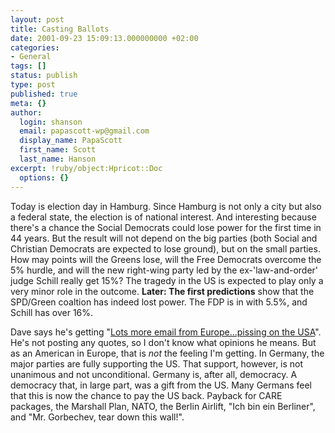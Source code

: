 ```yaml
---
layout: post
title: Casting Ballots
date: 2001-09-23 15:09:13.000000000 +02:00
categories:
- General
tags: []
status: publish
type: post
published: true
meta: {}
author:
  login: shanson
  email: papascott-wp@gmail.com
  display_name: PapaScott
  first_name: Scott
  last_name: Hanson
excerpt: !ruby/object:Hpricot::Doc
  options: {}
---
```

<p>Today is election day in Hamburg. Since Hamburg is not only a city but also a federal state, the election is of national interest. And interesting because there's a chance the Social Democrats could lose power for the first time in 44 years. But the result will not depend on the big parties (both Social and Christian Democrats are expected to lose ground), but on the small parties. How may points will the Greens lose, will the Free Democrats overcome the 5% hurdle, and will the new right-wing party led by the ex-'law-and-order' judge Schill really get 15%? The tragedy in the US is expected to play only a very minor role in the outcome. <b>Later: The first predictions</b> show that the SPD/Green coaltion has indeed lost power. The FDP is in with 5.5%, and Schill has over 16%.</p>
<p>Dave says he's getting "<a href="http://scriptingnews.userland.com/backissues/2001/09/22#l17ea816879b7b82011f4b639de12e0e1">Lots more email from Europe...pissing on the USA</a>". He's not posting any quotes, so I don't know what opinions he means. But as an American in Europe, that is <i>not</i> the feeling I'm getting. In Germany, the major parties are fully supporting the US. That support, however,  is not unanimous and not unconditional. Germany is, after all, democracy. A democracy that, in large part, was a gift from the US. Many Germans feel that this is now the chance to pay the US back. Payback for CARE packages, the Marshall Plan, NATO, the Berlin Airlift, "Ich bin ein Berliner", and "Mr. Gorbechev, tear down this wall!".</p>
